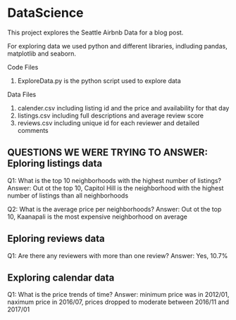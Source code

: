 # DataScience

This project explores the Seattle Airbnb Data for a blog post.

For exploring data we used python and different libraries, indluding pandas, matplotlib and seaborn.

Code Files
1. ExploreData.py is the python script used to explore data

Data Files
1. calender.csv including listing id and the price and availability for that day
2. listings.csv including full descriptions and average review score
3. reviews.csv including unique id for each reviewer and detailed comments

QUESTIONS WE WERE TRYING TO ANSWER:
Eploring listings data
----------------------
Q1: What is the top 10 neighborhoods with the highest number of listings?
Answer: Out ot the top 10, Capitol Hill is the neighborhood with the highest number of listings than all neighborhoods

Q2: What is the average price per neighborhoods?
Answer: Out ot the top 10, Kaanapali is the most expensive neighborhood on average

Eploring reviews data
----------------------
Q1: Are there any reviewers with more than one review?
Answer: Yes, 10.7%

Exploring calendar data
-----------------------
Q1: What is the price trends of time?
Answer: minimum price was in 2012/01, naximum price in 2016/07, prices dropped to moderate between 2016/11 and 2017/01


